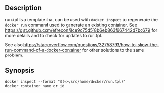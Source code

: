## Description

  run.tpl is a template that can be used with `docker inspect` to regenerate the `docker run` command used to generate an existing container.  See https://gist.github.com/efrecon/8ce9c75d518b6eb863f667442d7bc679 for more details and to check for updates to run.tpl.

  See also https://stackoverflow.com/questions/32758793/how-to-show-the-run-command-of-a-docker-container for other solutions to the same problem.

## Synopsis

    docker inspect --format "$(<~/src/home/docker/run.tpl)" docker_container_name_or_id


